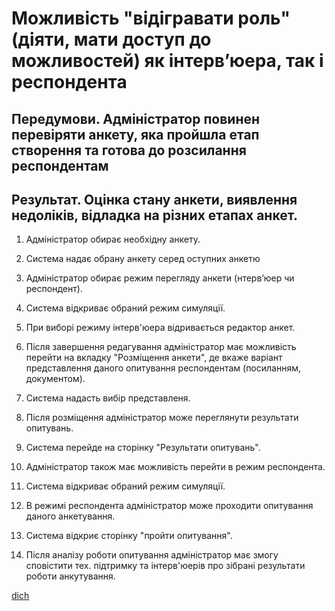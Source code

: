 # Можливість "відігравати роль" (діяти, мати доступ до можливостей) як інтерв’юера, так і респондента

## Передумови. Адміністратор повинен перевіряти анкету, яка пройшла етап створення та готова до розсилання респондентам

## Результат. Оцінка стану анкети, виявлення недоліків, відладка на різних етапах анкет.

1. Адміністратор обирає необхідну анкету.

2. Система надає обрану анкету серед оступних анкетю

3. Адміністратор обирає режим перегляду анкети (нтерв’юер чи респондент).

4. Система відкриває обраний режим симуляції.

5. При виборі режиму інтерв'юера відривається редактор анкет.

6. Після завершення редагування адміністратор має можливість перейти на вкладку "Розміщення анкети", де вкаже варіант представлення даного опитування респондентам (посиланням, документом).

7. Система надасть вибір представленя.

8. Після розміщення адміністратор може переглянути результати опитувань.

9. Система перейде на сторінку "Результати опитувань".

10. Адміністратор також має можливість перейти в режим респондента.

11. Система відкриває обраний режим симуляції.

12. В режимі респондента адміністратор може проходити опитування даного анкетування.

13. Система відкриє сторінку "пройти опитування".

14. Після аналізу роботи опитування адміністратор має змогу сповістити тех. підтримку та інтерв'юерів про зібрані результати роботи анкутування.

[dich](http://www.plantuml.com/imageForUrl?url=https://github.com/ip-85/System-Dynamics/blob/master/Doc/UMLDiagrams/scenarios/admin/Diagrams/UC4%20-%20Roles%20Simulation.pu)
